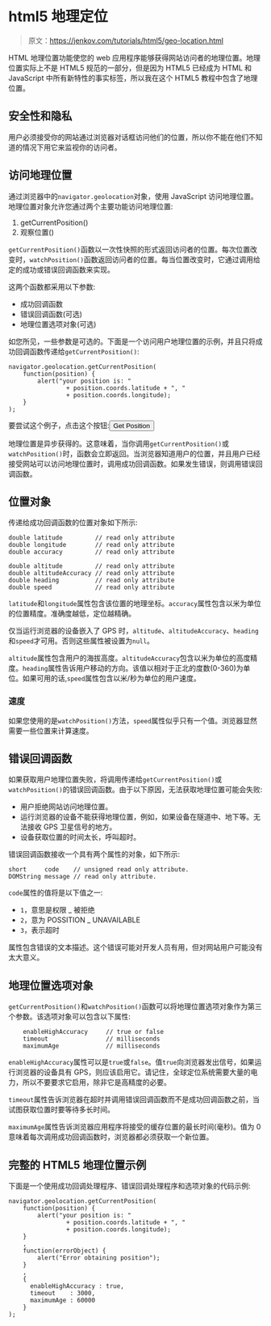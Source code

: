 # html5 地理定位

> 原文：<https://jenkov.com/tutorials/html5/geo-location.html>

HTML 地理位置功能使您的 web 应用程序能够获得网站访问者的地理位置。地理位置实际上不是 HTML5 规范的一部分，但是因为 HTML5 已经成为 HTML 和 JavaScript 中所有新特性的事实标签，所以我在这个 HTML5 教程中包含了地理位置。

## 安全性和隐私

用户必须接受你的网站通过浏览器对话框访问他们的位置，所以你不能在他们不知道的情况下用它来监视你的访问者。

## 访问地理位置

通过浏览器中的`navigator.geolocation`对象，使用 JavaScript 访问地理位置。地理位置对象允许您通过两个主要功能访问地理位置:

1.  getCurrentPosition()
2.  观察位置()

`getCurrentPosition()`函数以一次性快照的形式返回访问者的位置。每次位置改变时，`watchPosition()`函数返回访问者的位置。每当位置改变时，它通过调用给定的成功或错误回调函数来实现。

这两个函数都采用以下参数:

*   成功回调函数
*   错误回调函数(可选)
*   地理位置选项对象(可选)

如您所见，一些参数是可选的。下面是一个访问用户地理位置的示例，并且只将成功回调函数传递给`getCurrentPosition()`:

```
navigator.geolocation.getCurrentPosition(
    function(position) {
        alert("your position is: "
                + position.coords.latitude + ", "
                + position.coords.longitude);
    }
);

```

要尝试这个例子，点击这个按钮:<input type="button" value="Get Position" onclick="getCurrentPositionExample1()">

地理位置是异步获得的。这意味着，当你调用`getCurrentPosition()`或`watchPosition()`时，函数会立即返回。当浏览器知道用户的位置，并且用户已经接受网站可以访问地理位置时，调用成功回调函数。如果发生错误，则调用错误回调函数。

## 位置对象

传递给成功回调函数的位置对象如下所示:

```
double latitude         // read only attribute
double longitude        // read only attribute
double accuracy         // read only attribute

double altitude         // read only attribute
double altitudeAccuracy // read only attribute
double heading          // read only attribute
double speed            // read only attribute

```

`latitude`和`longitude`属性包含该位置的地理坐标。`accuracy`属性包含以米为单位的位置精度。准确度越低，定位越精确。

仅当运行浏览器的设备嵌入了 GPS 时，`altitude`、`altitudeAccuracy`、`heading`和`speed`才可用。否则这些属性被设置为`null`。

`altitude`属性包含用户的海拔高度。`altitudeAccuracy`包含以米为单位的高度精度。`heading`属性告诉用户移动的方向。该值以相对于正北的度数(0-360)为单位。如果可用的话,`speed`属性包含以米/秒为单位的用户速度。

### 速度

如果您使用的是`watchPosition()`方法，`speed`属性似乎只有一个值。浏览器显然需要一些位置来计算速度。

## 错误回调函数

如果获取用户地理位置失败，将调用传递给`getCurrentPosition()`或`watchPosition()`的错误回调函数。由于以下原因，无法获取地理位置可能会失败:

*   用户拒绝网站访问地理位置。
*   运行浏览器的设备不能获得地理位置，例如，如果设备在隧道中、地下等。无法接收 GPS 卫星信号的地方。
*   设备获取位置的时间太长，呼叫超时。

错误回调函数接收一个具有两个属性的对象，如下所示:

```
short     code    // unsigned read only attribute.
DOMString message // read only attribute.

```

`code`属性的值将是以下值之一:

*   `1`，意思是权限 _ 被拒绝
*   `2`，意为 POSSITION _ UNAVAILABLE
*   `3`，表示超时

属性包含错误的文本描述。这个错误可能对开发人员有用，但对网站用户可能没有太大意义。

## 地理位置选项对象

`getCurrentPosition()`和`watchPosition()`函数可以将地理位置选项对象作为第三个参数。该选项对象可以包含以下属性:

```
    enableHighAccuracy     // true or false
    timeout                // milliseconds
    maximumAge             // milliseconds

```

`enableHighAccuracy`属性可以是`true`或`false`。值`true`向浏览器发出信号，如果运行浏览器的设备具有 GPS，则应该启用它。请记住，全球定位系统需要大量的电力，所以不要要求它启用，除非它是高精度的必要。

`timeout`属性告诉浏览器在超时并调用错误回调函数而不是成功回调函数之前，当试图获取位置时要等待多长时间。

`maximumAge`属性告诉浏览器应用程序将接受的缓存位置的最长时间(毫秒)。值为 0 意味着每次调用成功回调函数时，浏览器都必须获取一个新位置。

## 完整的 HTML5 地理位置示例

下面是一个使用成功回调处理程序、错误回调处理程序和选项对象的代码示例:

```
navigator.geolocation.getCurrentPosition(
    function(position) {
        alert("your position is: "
                + position.coords.latitude + ", "
                + position.coords.longitude);
    }
    ,
    function(errorObject) {
        alert("Error obtaining position");
    }
    ,
    {
      enableHighAccuracy : true,
      timeout    : 3000,
      maximumAge : 60000
    }
);

```